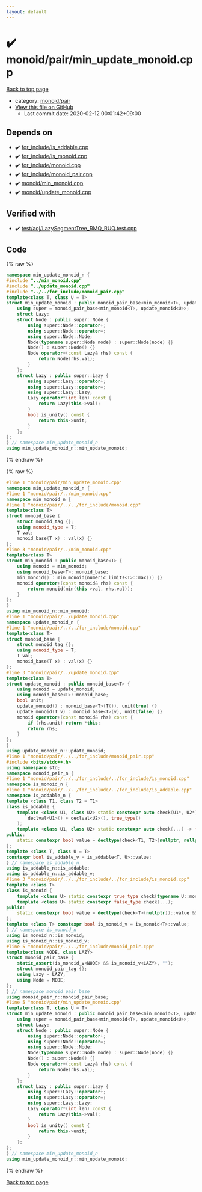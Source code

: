 ```yaml
---
layout: default
---
```


<!-- mathjax config similar to math.stackexchange -->
<script type="text/javascript" async
  src="https://cdnjs.cloudflare.com/ajax/libs/mathjax/2.7.5/MathJax.js?config=TeX-MML-AM_CHTML">
</script>
<script type="text/x-mathjax-config">
  MathJax.Hub.Config({
    TeX: { equationNumbers: { autoNumber: "AMS" }},
    tex2jax: {
      inlineMath: [ ['$','$'] ],
      processEscapes: true
    },
    "HTML-CSS": { matchFontHeight: false },
    displayAlign: "left",
    displayIndent: "2em"
  });
</script>

<script type="text/javascript" src="https://cdnjs.cloudflare.com/ajax/libs/jquery/3.4.1/jquery.min.js"></script>
<script src="https://cdn.jsdelivr.net/npm/jquery-balloon-js@1.1.2/jquery.balloon.min.js" integrity="sha256-ZEYs9VrgAeNuPvs15E39OsyOJaIkXEEt10fzxJ20+2I=" crossorigin="anonymous"></script>
<script type="text/javascript" src="../../../assets/js/copy-button.js"></script>
<link rel="stylesheet" href="../../../assets/css/copy-button.css" />


# :heavy_check_mark: monoid/pair/min_update_monoid.cpp

<a href="../../../index.html">Back to top page</a>

* category: <a href="../../../index.html#8bd1ab4c7cd9516f57d0eb7bdbde5819">monoid/pair</a>
* <a href="{{ site.github.repository_url }}/blob/master/monoid/pair/min_update_monoid.cpp">View this file on GitHub</a>
    - Last commit date: 2020-02-12 00:01:42+09:00




## Depends on

* :heavy_check_mark: <a href="../../for_include/is_addable.cpp.html">for_include/is_addable.cpp</a>
* :heavy_check_mark: <a href="../../for_include/is_monoid.cpp.html">for_include/is_monoid.cpp</a>
* :heavy_check_mark: <a href="../../for_include/monoid.cpp.html">for_include/monoid.cpp</a>
* :heavy_check_mark: <a href="../../for_include/monoid_pair.cpp.html">for_include/monoid_pair.cpp</a>
* :heavy_check_mark: <a href="../min_monoid.cpp.html">monoid/min_monoid.cpp</a>
* :heavy_check_mark: <a href="../update_monoid.cpp.html">monoid/update_monoid.cpp</a>


## Verified with

* :heavy_check_mark: <a href="../../../verify/test/aoj/LazySegmentTree_RMQ_RUQ.test.cpp.html">test/aoj/LazySegmentTree_RMQ_RUQ.test.cpp</a>


## Code

<a id="unbundled"></a>
{% raw %}
```cpp
namespace min_update_monoid_n {
#include "../min_monoid.cpp"
#include "../update_monoid.cpp"
#include "../../for_include/monoid_pair.cpp"
template<class T, class U = T>
struct min_update_monoid : public monoid_pair_base<min_monoid<T>, update_monoid<U>> {
	using super = monoid_pair_base<min_monoid<T>, update_monoid<U>>;
	struct Lazy;
	struct Node : public super::Node {
		using super::Node::operator+;
		using super::Node::operator=;
		using super::Node::Node;
		Node(typename super::Node node) : super::Node(node) {}
		Node() : super::Node() {}
		Node operator+(const Lazy& rhs) const {
			return Node(rhs.val);
		}
	};
	struct Lazy : public super::Lazy {
		using super::Lazy::operator+;
		using super::Lazy::operator=;
		using super::Lazy::Lazy;
		Lazy operator*(int len) const {
			return Lazy(this->val);
		}
		bool is_unity() const {
			return this->unit;
		}
	};
};
} // namespace min_update_monoid_n
using min_update_monoid_n::min_update_monoid;
```
{% endraw %}

<a id="bundled"></a>
{% raw %}
```cpp
#line 1 "monoid/pair/min_update_monoid.cpp"
namespace min_update_monoid_n {
#line 1 "monoid/pair/../min_monoid.cpp"
namespace min_monoid_n {
#line 1 "monoid/pair/../../for_include/monoid.cpp"
template<class T>
struct monoid_base {
	struct monoid_tag {};
	using monoid_type = T;
	T val;
	monoid_base(T x) : val(x) {}
};
#line 3 "monoid/pair/../min_monoid.cpp"
template<class T>
struct min_monoid : public monoid_base<T> {
	using monoid = min_monoid;
	using monoid_base<T>::monoid_base;
	min_monoid() : min_monoid(numeric_limits<T>::max()) {}
	monoid operator+(const monoid& rhs) const {
		return monoid(min(this->val, rhs.val));
	}
};
}
using min_monoid_n::min_monoid;
#line 1 "monoid/pair/../update_monoid.cpp"
namespace update_monoid_n {
#line 1 "monoid/pair/../../for_include/monoid.cpp"
template<class T>
struct monoid_base {
	struct monoid_tag {};
	using monoid_type = T;
	T val;
	monoid_base(T x) : val(x) {}
};
#line 3 "monoid/pair/../update_monoid.cpp"
template<class T>
struct update_monoid : public monoid_base<T> {
	using monoid = update_monoid;
	using monoid_base<T>::monoid_base;
	bool unit;
	update_monoid() : monoid_base<T>(T()), unit(true) {}
	update_monoid(T v) : monoid_base<T>(v), unit(false) {}
	monoid operator+(const monoid& rhs) const {
		if (rhs.unit) return *this;
		return rhs;
	}
};
}
using update_monoid_n::update_monoid;
#line 1 "monoid/pair/../../for_include/monoid_pair.cpp"
#include <bits/stdc++.h>
using namespace std;
namespace monoid_pair_n {
#line 1 "monoid/pair/../../for_include/../for_include/is_monoid.cpp"
namespace is_monoid_n {
#line 1 "monoid/pair/../../for_include/../for_include/is_addable.cpp"
namespace is_addable_n {
template <class T1, class T2 = T1>
class is_addable {
	template <class U1, class U2> static constexpr auto check(U1*, U2*) -> decltype(
		declval<U1>() + declval<U2>(), true_type()
	);
	template <class U1, class U2> static constexpr auto check(...) -> false_type;
public:
	static constexpr bool value = decltype(check<T1, T2>(nullptr, nullptr))::value;
};
template <class T, class U = T>
constexpr bool is_addable_v = is_addable<T, U>::value;
} // namespace is_addable_n
using is_addable_n::is_addable;
using is_addable_n::is_addable_v;
#line 3 "monoid/pair/../../for_include/../for_include/is_monoid.cpp"
template <class T>
class is_monoid {
	template <class U> static constexpr true_type check(typename U::monoid_tag*);
	template <class U> static constexpr false_type check(...);
public:
	static constexpr bool value = decltype(check<T>(nullptr))::value && is_addable_v<T>;
};
template <class T> constexpr bool is_monoid_v = is_monoid<T>::value;
} // namespace is_monoid_n
using is_monoid_n::is_monoid;
using is_monoid_n::is_monoid_v;
#line 5 "monoid/pair/../../for_include/monoid_pair.cpp"
template<class NODE, class LAZY>
struct monoid_pair_base {
	static_assert(is_monoid_v<NODE> && is_monoid_v<LAZY>, "");
	struct monoid_pair_tag {};
	using Lazy = LAZY;
	using Node = NODE;
};
} // namespace monoid_pair_base
using monoid_pair_n::monoid_pair_base;
#line 5 "monoid/pair/min_update_monoid.cpp"
template<class T, class U = T>
struct min_update_monoid : public monoid_pair_base<min_monoid<T>, update_monoid<U>> {
	using super = monoid_pair_base<min_monoid<T>, update_monoid<U>>;
	struct Lazy;
	struct Node : public super::Node {
		using super::Node::operator+;
		using super::Node::operator=;
		using super::Node::Node;
		Node(typename super::Node node) : super::Node(node) {}
		Node() : super::Node() {}
		Node operator+(const Lazy& rhs) const {
			return Node(rhs.val);
		}
	};
	struct Lazy : public super::Lazy {
		using super::Lazy::operator+;
		using super::Lazy::operator=;
		using super::Lazy::Lazy;
		Lazy operator*(int len) const {
			return Lazy(this->val);
		}
		bool is_unity() const {
			return this->unit;
		}
	};
};
} // namespace min_update_monoid_n
using min_update_monoid_n::min_update_monoid;

```
{% endraw %}

<a href="../../../index.html">Back to top page</a>

